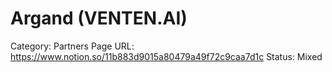 # Argand (VENTEN.AI)

Category: Partners
Page URL: https://www.notion.so/11b883d9015a80479a49f72c9caa7d1c
Status: Mixed
